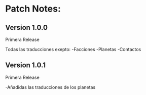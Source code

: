 # Patch Notes:

## Version 1.0.0
Primera Release

Todas las traducciones exepto:
-Facciones
-Planetas
-Contactos

## Version 1.0.1
Primera Release

-Añadidas las traducciones de los planetas